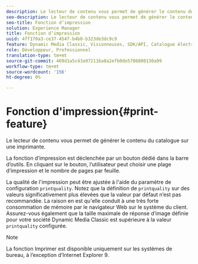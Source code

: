 ```yaml
---
description: Le lecteur de contenu vous permet de générer le contenu du catalogue sur une imprimante.
seo-description: Le lecteur de contenu vous permet de générer le contenu du catalogue sur une imprimante.
seo-title: Fonction d’impression
solution: Experience Manager
title: Fonction d’impression
uuid: 4ff170a3-ce37-454f-b4b0-b323de3dc9c9
feature: Dynamic Media Classic, Visionneuses, SDK/API, Catalogue électronique
role: Développeur, Professionnel
translation-type: tm+mt
source-git-commit: 469d1a5c43a972116a8a2efb0de5708800130a99
workflow-type: tm+mt
source-wordcount: '156'
ht-degree: 0%

---
```



# Fonction d&#39;impression{#print-feature}

Le lecteur de contenu vous permet de générer le contenu du catalogue sur une imprimante.

La fonction d’impression est déclenchée par un bouton dédié dans la barre d’outils. En cliquant sur le bouton, l’utilisateur peut choisir une plage d’impression et le nombre de pages par feuille.

La qualité de l&#39;impression peut être ajustée à l&#39;aide du paramètre de configuration `printquality`. Notez que la définition de `printquality` sur des valeurs significativement plus élevées que la valeur par défaut n’est pas recommandée. La raison en est qu&#39;elle conduit à une très forte consommation de mémoire par le navigateur Web sur le système du client. Assurez-vous également que la taille maximale de réponse d’image définie pour votre société Dynamic Media Classic est supérieure à la valeur `printquality` configurée.

>[!NOTE]
>
>La fonction Imprimer est disponible uniquement sur les systèmes de bureau, à l’exception d’Internet Explorer 9.

